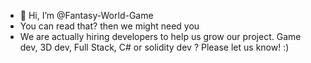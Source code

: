- 👋 Hi, I’m @Fantasy-World-Game
- You can read that? then we might need you
- We are actually hiring developers to help us grow our project. Game dev, 3D dev, Full Stack, C# or solidity dev ? Please let us know!
:)
